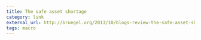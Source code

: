 ```yaml
---
title: The safe asset shortage
category: link
external_url: http://bruegel.org/2013/10/blogs-review-the-safe-asset-shortage/#.USdw5qVXs-I
tags: macro
---
```

